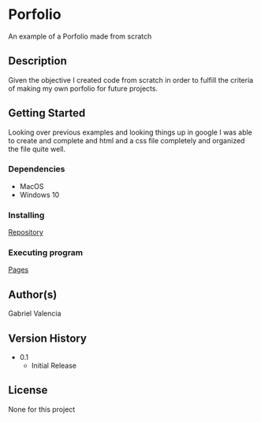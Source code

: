 # Porfolio
An example of a Porfolio made from scratch

## Description

Given the objective I created code from scratch in order to fulfill the criteria of making my own porfolio for future projects.

## Getting Started
Looking over previous examples and looking things up in google I was able to create and complete and html and a css file completely and organized the file quite well.
### Dependencies

* MacOS
* Windows 10

### Installing

[Repository](https://github.com/Gabriel-V75169/Portfolio)

### Executing program

[Pages](https://gabriel-v75169.github.io/Portfolio/)

## Author(s)

Gabriel Valencia

## Version History

* 0.1
    * Initial Release


## License

None for this project